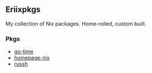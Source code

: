 ## Eriixpkgs

My collection of Nix packages. Home-rolled, custom built.

### Pkgs

- [go-time](https://github.com/erictossell/go-time)
- [homepage-nix](https://github.com/erictossell/homepage-nix)
- [russh](https://github.com/erictossell/russh)

